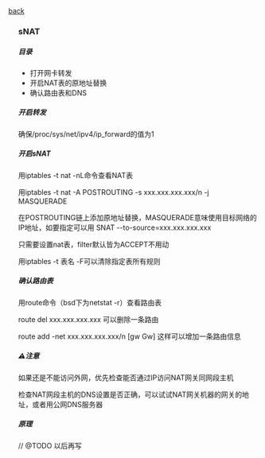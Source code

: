 <!DOCTYPE html>
<html>
<head>
  <title>sNAT</title>
</head>
<body>
  <a href="/">back</a>
  <article style="padding-left: 20px">
    <h3>sNAT</h3>
    <div>
      <h5>目录</h5>
      <ul>
        <li>打开网卡转发</li>
        <li>开启NAT表的原地址替换</li>
        <li>确认路由表和DNS</li>
      </ul>
    </div>
    <div>
      <h5>开启转发</h5>
      <p>确保<span>/proc/sys/net/ipv4/ip_forward</span>的值为1</p>
    </div>
    <div>
      <h5>开启sNAT</h5>
      <p>用<span>iptables -t nat -nL</span>命令查看NAT表</p>
      <p>用<span>iptables -t nat -A POSTROUTING -s xxx.xxx.xxx.xxx/n -j MASQUERADE</span></p>
      <p>在POSTROUTING链上添加原地址替换，MASQUERADE意味使用目标网络的IP地址，如要指定可以用 SNAT --to-source=xxx.xxx.xxx.xxx</p>
      <p>只需要设置nat表，filter默认皆为ACCEPT不用动</p>
      <p>用<span>iptables -t 表名 -F</span>可以清除指定表所有规则</p>
    </div>
    <div>
      <h5>确认路由表</h5>
      <p>用<span>route</span>命令（bsd下为<span>netstat -r</span>）查看路由表</p>
      <p>route del xxx.xxx.xxx.xxx 可以删除一条路由</p>
      <p>route add -net xxx.xxx.xxx.xxx/n [gw Gw] 这样可以增加一条路由信息</p>
    </div>
    <div>
      <h5>⚠️注意</h5>
      <p>如果还是不能访问外网，优先检查能否通过IP访问NAT网关同网段主机</p>
      <p>检查NAT网段主机的DNS设置是否正确，可以试试NAT网关机器的网关的地址，或者用公网DNS服务器</p>
    </div>
    <div>
      <h5>原理</h5>
      <p>// @TODO 以后再写</p>
    </div>
  </article>
</body>
</html>
